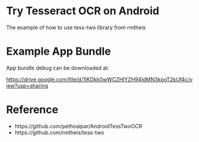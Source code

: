 # Try Tesseract OCR on Android
The example of how to use tess-two library from rmtheis

# Example App Bundle
App bundle debug can be downloaded at:

https://drive.google.com/file/d/1IKDkk0wWCZHlYZH94ldMN3kpoT2kUf4c/view?usp=sharing

# Reference
<ul>
  <li>https://github.com/pethoalpar/AndroidTessTwoOCR</li>
  <li>https://github.com/rmtheis/tess-two</li>
</ul>
